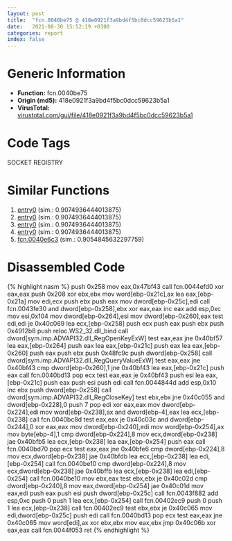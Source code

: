 ```yaml
---
layout: post
title:  "fcn.0040be75 @ 418e0921f3a9bd4f5bc0dcc59623b5a1"
date:   2021-08-30 15:52:19 +0300
categories: report
index: false
---
```


# Generic Information
- **Function:** fcn.0040be75
- **Origin (md5):** 418e0921f3a9bd4f5bc0dcc59623b5a1
- **VirusTotal:** [virustotal.com/gui/file/418e0921f3a9bd4f5bc0dcc59623b5a1][virustotal_ref]

# Code Tags
<span class="tag" id="SOCKET">SOCKET</span>
<span class="tag" id="REGISTRY">REGISTRY</span>


# Similar Functions

1. [entry0][similar_1_ref] (sim.: 0.9074936444013875)
2. [entry0][similar_2_ref] (sim.: 0.9074936444013875)
3. [entry0][similar_3_ref] (sim.: 0.9074936444013875)
4. [entry0][similar_4_ref] (sim.: 0.9074936444013875)
5. [fcn.0040e6c3][similar_5_ref] (sim.: 0.9054845632297759)


# Disassembled Code

{% highlight nasm %}
push 0x258
mov eax,0x47bf43
call fcn.0044efd0
xor eax,eax
push 0x208
xor ebx,ebx
mov word[ebp-0x21c],ax
lea eax,[ebp-0x21a]
mov edi,ecx
push ebx
push eax
mov dword[ebp-0x25c],edi
call fcn.0043fe30
and dword[ebp-0x258],ebx
xor eax,eax
inc eax
add esp,0xc
mov esi,0x104
mov dword[ebp-0x264],esi
mov dword[ebp-0x260],eax
test edi,edi
je 0x40c069
lea ecx,[ebp-0x258]
push ecx
push eax
push ebx
push 0x4912b8
push reloc.WS2_32.dll_bind
call dword[sym.imp.ADVAPI32.dll_RegOpenKeyExW]
test eax,eax
jne 0x40bf57
lea eax,[ebp-0x264]
push eax
lea eax,[ebp-0x21c]
push eax
lea eax,[ebp-0x260]
push eax
push ebx
push 0x48fc9c
push dword[ebp-0x258]
call dword[sym.imp.ADVAPI32.dll_RegQueryValueExW]
test eax,eax
jne 0x40bf43
cmp dword[ebp-0x260],1
jne 0x40bf43
lea eax,[ebp-0x21c]
push eax
call fcn.0040bd13
pop ecx
test eax,eax
je 0x40bf43
push esi
lea eax,[ebp-0x21c]
push eax
push esi
push edi
call fcn.0044844d
add esp,0x10
inc ebx
push dword[ebp-0x258]
call dword[sym.imp.ADVAPI32.dll_RegCloseKey]
test ebx,ebx
jne 0x40c055
and dword[ebp-0x228],0
push 7
pop edi
xor eax,eax
mov dword[ebp-0x224],edi
mov word[ebp-0x238],ax
and dword[ebp-4],eax
lea ecx,[ebp-0x238]
call fcn.0040bc8d
test eax,eax
je 0x40c03c
and dword[ebp-0x244],0
xor eax,eax
mov dword[ebp-0x240],edi
mov word[ebp-0x254],ax
mov byte[ebp-4],1
cmp dword[ebp-0x224],8
mov ecx,dword[ebp-0x238]
jae 0x40bfb5
lea ecx,[ebp-0x238]
lea eax,[ebp-0x254]
push eax
call fcn.0040bd70
pop ecx
test eax,eax
jne 0x40bfe6
cmp dword[ebp-0x224],8
mov ecx,dword[ebp-0x238]
jae 0x40bfdb
lea ecx,[ebp-0x238]
lea edi,[ebp-0x254]
call fcn.0040be10
cmp dword[ebp-0x224],8
mov ecx,dword[ebp-0x238]
jae 0x40bffb
lea ecx,[ebp-0x238]
lea edi,[ebp-0x254]
call fcn.0040be10
mov ebx,eax
test ebx,ebx
je 0x40c02d
cmp dword[ebp-0x240],8
mov eax,dword[ebp-0x254]
jae 0x40c01d
mov eax,edi
push eax
push esi
push dword[ebp-0x25c]
call fcn.0043f882
add esp,0xc
push 0
push 1
lea ecx,[ebp-0x254]
call fcn.00402ec9
push 0
push 1
lea ecx,[ebp-0x238]
call fcn.00402ec9
test ebx,ebx
je 0x40c065
mov edi,dword[ebp-0x25c]
push edi
call fcn.0040bd13
pop ecx
test eax,eax
jne 0x40c065
mov word[edi],ax
xor ebx,ebx
mov eax,ebx
jmp 0x40c06b
xor eax,eax
call fcn.0044f053
ret
{% endhighlight %}


[similar_1_ref]: /report/entry0@7453c96a6fbd42ec690b8deb53eafcba
[similar_2_ref]: /report/entry0@46f6c2adf1fd4d1453ed312ca79dd9bf
[similar_3_ref]: /report/entry0@6a695c8c50dfc99993406e2740c7c273
[similar_4_ref]: /report/entry0@e38ba004520fa1a86a35b63e8d5843ef
[similar_5_ref]: /report/fcn.0040e6c3@44e1ffcf4e71f4505c09d520fd75f1e4
[virustotal_ref]: https://www.virustotal.com/gui/file/418e0921f3a9bd4f5bc0dcc59623b5a1